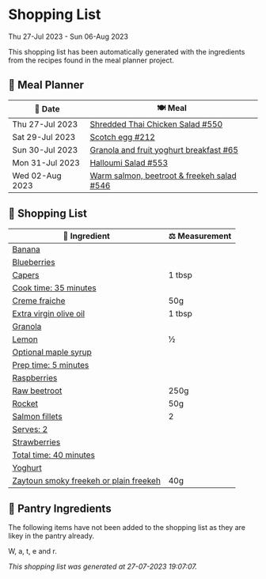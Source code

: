 # Shopping List

Thu 27-Jul 2023 - Sun 06-Aug 2023

This shopping list has been automatically generated with the ingredients from the recipes found in the meal planner project.

## 📅 Meal Planner

|📅 Date| 🍽️ Meal|
|----|----|
|Thu 27-Jul 2023|[Shredded Thai Chicken Salad #550](https://github.com/jcallaghan/The-Cookbook/issues/550)|
|Sat 29-Jul 2023|[Scotch egg #212](https://github.com/jcallaghan/The-Cookbook/issues/212)|
|Sun 30-Jul 2023|[Granola and fruit yoghurt breakfast #65](https://github.com/jcallaghan/The-Cookbook/issues/65)|
|Mon 31-Jul 2023|[Halloumi Salad #553](https://github.com/jcallaghan/The-Cookbook/issues/553)|
|Wed 02-Aug 2023|[Warm salmon, beetroot & freekeh salad #546](https://github.com/jcallaghan/The-Cookbook/issues/546)|

## 🛒 Shopping List

| 🍌 Ingredient| ⚖️ Measurement|
|----------|-----------|
|[Banana](https://www.sainsburys.co.uk/gol-ui/SearchResults/Banana)||
|[Blueberries](https://www.sainsburys.co.uk/gol-ui/SearchResults/Blueberries)||
|[Capers](https://www.sainsburys.co.uk/gol-ui/SearchResults/Capers)|1 tbsp|
|[Cook time: 35 minutes](https://www.sainsburys.co.uk/gol-ui/SearchResults/Cook%20time:%2035%20minutes)||
|[Creme fraiche](https://www.sainsburys.co.uk/gol-ui/SearchResults/Creme%20fraiche)|50g|
|[Extra virgin olive oil](https://www.sainsburys.co.uk/gol-ui/SearchResults/Extra%20virgin%20olive%20oil)|1 tbsp|
|[Granola](https://www.sainsburys.co.uk/gol-ui/SearchResults/Granola)||
|[Lemon](https://www.sainsburys.co.uk/gol-ui/SearchResults/Lemon)|½|
|[Optional maple syrup](https://www.sainsburys.co.uk/gol-ui/SearchResults/Optional%20maple%20syrup)||
|[Prep time: 5 minutes](https://www.sainsburys.co.uk/gol-ui/SearchResults/Prep%20time:%205%20minutes)||
|[Raspberries](https://www.sainsburys.co.uk/gol-ui/SearchResults/Raspberries)||
|[Raw beetroot](https://www.sainsburys.co.uk/gol-ui/SearchResults/Raw%20beetroot)|250g|
|[Rocket](https://www.sainsburys.co.uk/gol-ui/SearchResults/Rocket)|50g|
|[Salmon fillets](https://www.sainsburys.co.uk/gol-ui/SearchResults/Salmon%20fillets)|2|
|[Serves: 2](https://www.sainsburys.co.uk/gol-ui/SearchResults/Serves:%202)||
|[Strawberries](https://www.sainsburys.co.uk/gol-ui/SearchResults/Strawberries)||
|[Total time: 40 minutes](https://www.sainsburys.co.uk/gol-ui/SearchResults/Total%20time:%2040%20minutes)||
|[Yoghurt](https://www.sainsburys.co.uk/gol-ui/SearchResults/Yoghurt)||
|[Zaytoun smoky freekeh or plain freekeh](https://www.sainsburys.co.uk/gol-ui/SearchResults/Zaytoun%20smoky%20freekeh%20or%20plain%20freekeh)|40g|

## 🏪 Pantry Ingredients

The following items have not been added to the shopping list as they are likey in the pantry already.

W, a, t, e and r.


_This shopping list was generated at 27-07-2023 19:07:07._